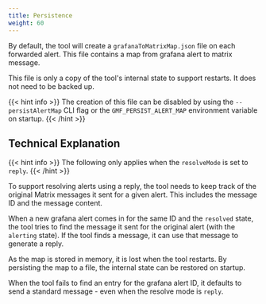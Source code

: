 ```yaml
---
title: Persistence
weight: 60
---
```


By default, the tool will create a `grafanaToMatrixMap.json` file on each forwarded alert. This file contains a map from grafana alert to matrix message.

This file is only a copy of the tool's internal state to support restarts. It does not need to be backed up.

{{< hint info >}}
The creation of this file can be disabled by using the `--persistAlertMap` CLI flag or the `GMF_PERSIST_ALERT_MAP` environment variable on startup.
{{< /hint >}}

## Technical Explanation

{{< hint info >}}
The following only applies when the `resolveMode` is set to `reply`.
{{< /hint >}}

To support resolving alerts using a reply, the tool needs to keep track of the original Matrix messages it sent for a given alert. This includes the message ID and the message content.

When a new grafana alert comes in for the same ID and the `resolved` state, the tool tries to find the message it sent for the original alert (with the `alerting` state). If the tool finds a message, it can use that message to generate a reply.

As the map is stored in memory, it is lost when the tool restarts. By persisting the map to a file, the internal state can be restored on startup.

When the tool fails to find an entry for the grafana alert ID, it defaults to send a standard message - even when the resolve mode is `reply`.
